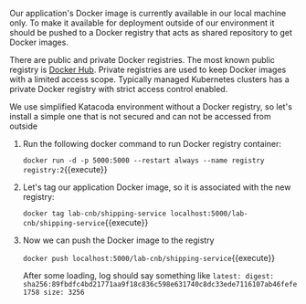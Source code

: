 Our application's Docker image is currently available in our local machine only. To make it available for deployment outside of our environment it should be pushed to a Docker registry that acts as shared repository to get Docker images. 

There are public and private Docker registries. The most known public registry is [Docker Hub](https://hub.docker.com). Private registries are used to keep Docker images with a limited access scope. Typically managed Kubernetes clusters has a private Docker registry with strict access control enabled.

We use simplified Katacoda environment without a Docker registry, so let's install a simple one that is not secured and can not be accessed from outside

1. Run the following docker command to run Docker registry container:

    `docker run -d -p 5000:5000 --restart always --name registry registry:2`{{execute}}

1. Let's tag our application Docker image, so it is associated with the new registry:

   `docker tag lab-cnb/shipping-service localhost:5000/lab-cnb/shipping-service`{{execute}}

1. Now we can push the Docker image to the registry

    `docker push localhost:5000/lab-cnb/shipping-service`{{execute}}

    After some loading, log should say something like `latest: digest: sha256:89fbdfc4bd21771aa9f18c836c598e631740c8dc33ede7116107ab46fefe1758 size: 3256`
